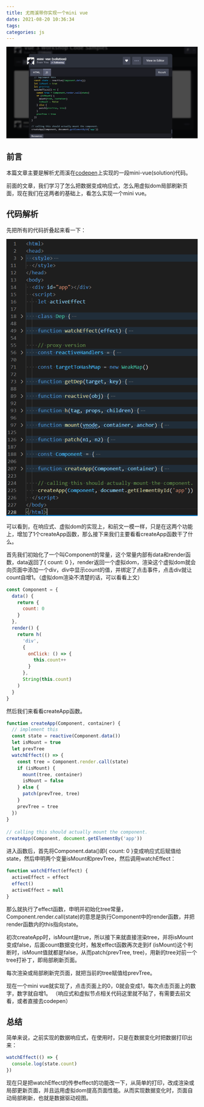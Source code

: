 ```yaml
---
title: 尤雨溪带你实现一个mini vue
date: 2021-08-20 10:36:34
tags:
categories: js
---
```


![mini_vue_1](../images/2021/mini_vue_1.png)

## 前言
本篇文章主要是解析尤雨溪在[codepen](https://codepen.io/yyx990803/details/JjELqRo)上实现的一段mini-vue(solution)代码。

前面的文章，我们学习了怎么把数据变成响应式，怎么用虚拟dom局部刷新页面，现在我们在这两者的基础上，看怎么实现一个mini vue。

## 代码解析
先把所有的代码折叠起来看一下：

![mini_vue_2](../images/2021/mini_vue_2.png)

可以看到，在响应式、虚拟dom的实现上，和前文一模一样，只是在这两个功能上，增加了1个createApp函数，那么接下来我们主要看看createApp函数干了什么。

首先我们初始化了一个叫Component的常量，这个常量内部有data和render函数，data返回了{ count: 0 }，render返回一个虚拟dom，渲染这个虚拟dom就会向页面中添加一个div，div中显示count的值，并绑定了点击事件，点击div就让count自增1。（虚拟dom渲染不清楚的话，可以看看上文）

```javascript
const Component = {
  data() {
    return {
      count: 0
    }
  },
  render() {
    return h(
      'div',
      {
        onClick: () => {
          this.count++
        }
      },
      String(this.count)
    )
  }
}
```

然后我们来看看createApp函数。

```javascript
function createApp(Component, container) {
  // implement this
  const state = reactive(Component.data())
  let isMount = true
  let prevTree
  watchEffect(() => {
    const tree = Component.render.call(state)
    if (isMount) {
      mount(tree, container)
      isMount = false
    } else {
      patch(prevTree, tree)
    }
    prevTree = tree
  })
}

// calling this should actually mount the component.
createApp(Component, document.getElementBy('app'))
```

进入函数后，首先将Component.data()即{ count: 0 }变成响应式后赋值给state，然后申明两个变量isMount和prevTree，然后调用watchEffect：

```javascript
function watchEffect(effect) {
  activeEffect = effect
  effect()
  activeEffect = null
}
```

那么就执行了effect函数，申明并初始化tree常量，Component.render.call(state)的意思是执行Component中的render函数，并把render函数内的this指向state。

初次createApp时，isMount是true，所以接下来就直接渲染tree，并将isMount变成false，后面count数据变化时，触发effect函数再次走到if (isMount)这个判断时，isMount值就都是false，从而patch(prevTree, tree)，用新的tree对前一个tree打补丁，即局部刷新页面。

每次渲染或局部刷新完页面，就把当前的tree赋值给prevTree。

现在一个mini vue就实现了，点击页面上的0，0就会变成1，每次点击页面上的数字，数字就自增1。
（响应式和虚拟节点相关代码这里就不贴了，有需要去前文看，或者直接去codepen）

## 总结
简单来说，之前实现的数据响应式，在使用时，只是在数据变化时把数据打印出来：

```javascript
watchEffect(() => {
  console.log(state.count)
})
```

现在只是把watchEffect的传参effect的功能改一下，从简单的打印，改成渲染或局部更新页面，并且运用虚拟dom提高页面性能。从而实现数据变化时，页面自动局部刷新，也就是数据驱动视图。
